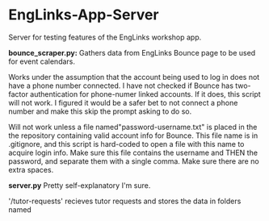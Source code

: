# EngLinks-App-Server
Server for testing features of the EngLinks workshop app.

**bounce_scraper.py:** Gathers data from EngLinks Bounce page to be used for event calendars.

Works under the assumption that the account being used to log in does not have a phone number connected. I have not checked if Bounce has two-factor authentication for phone-numer linked accounts.  If it does, this script will not work.  I figured it would be a safer bet to not connect a phone number and make this skip the prompt asking to do so. 

Will not work unless a file named"password-username.txt" is placed in the the repository containing valid account info for Bounce.  This file name is in .gitignore, and this script is hard-coded to open a file with this name to acquire login info. Make sure this file contains the username and THEN the password, and separate them with a single comma. Make sure there are no extra spaces.

**server.py** Pretty self-explanatory I'm sure.  

'/tutor-requests' recieves tutor requests and stores the data in folders named 
